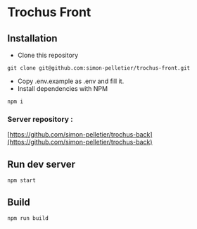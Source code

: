 # Trochus Front

## Installation
- Clone this repository
```
git clone git@github.com:simon-pelletier/trochus-front.git
```
- Copy .env.example as .env and fill it.
- Install dependencies with NPM
```
npm i
```

### Server repository :
[https://github.com/simon-pelletier/trochus-back](https://github.com/simon-pelletier/trochus-back)
## Run dev server
```
npm start
```

## Build
```
npm run build
```